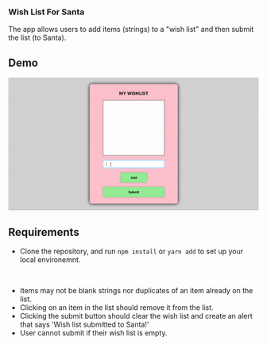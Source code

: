 ### Wish List For Santa
The app allows users to add items (strings) to a "wish list" and then submit the list (to Santa).

## Demo
![](src/assets/demo.gif)

## Requirements
  * Clone the repository, and run `npm install` or  `yarn add` to set up your local environemnt. 
  <br/>

  * Items may not be blank strings nor duplicates of an item already on the list.
  * Clicking on an item in the list should remove it from the list.
  * Clicking the submit button should clear the wish list and create an alert that says 'Wish list submitted to Santa!'
  * User cannot submit if their wish list is empty.

  




